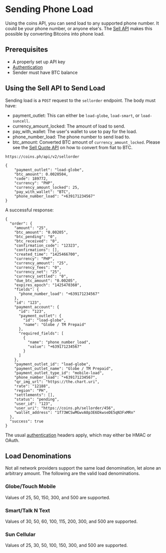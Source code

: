 # Sending Phone Load

Using the coins API, you can send load to any supported phone number.
It could be your phone number, or anyone else's. The [Sell API](sell-api.html)
makes this possible by converting Bitcoins into phone load.

## Prerequisites

* A properly set up API key
* [Authentication](auth.html)
* Sender must have BTC balance

## Using the Sell API to Send Load

Sending load is a `POST` request to the `sellorder` endpoint. The body must have:

* payment_outlet: This can either be `load-globe`, `load-smart`, or `load-suncell`.
* currency_amount_locked: The amount of load to send.
* pay_with_wallet: The user's wallet to use to pay for the load.
* phone_number_load: The phone number to send load to.
* btc_amount: Converted BTC amount of `currency_amount_locked`. Please see the [Sell Quote API](sell-api.html) on how to convert from fiat to BTC.

```
https://coins.ph/api/v2/sellorder

{
    "payment_outlet": "load-globe",
    "btc_amount": 0.0020504,
    "code": 189772,
    "currency": "PHP",
    "currency_amount_locked": 25,
    "pay_with_wallet": "BTC",
    "phone_number_load": "+639171234567"
}
```

A successful response:

```
{
  "order": {
    "amount": "25",
    "btc_amount": "0.00205",
    "btc_pending": "0",
    "btc_received": "0",
    "confirmation_code": "12323",
    "confirmations": [],
    "created_time": "1425466700",
    "currency": "PHP",
    "currency_amount": "25",
    "currency_fees": "0",
    "currency_net": "25",
    "currency_settled": "0",
    "due_btc_amount": "0.00205",
    "expires_epoch": "1425470360",
    "fields": {
      "phone_number_load": "+639171234567"
    },
    "id": "123",
    "payment_account": {
      "id": "123",
      "payment_outlet": {
        "id": "load-globe",
        "name": "Globe / TM Prepaid"
      },
      "required_fields": [
        {
          "name": "phone_number_load",
          "value": "+639171234567"
        }
      ]
    },
    "payment_outlet_id": "load-globe",
    "payment_outlet_name": "Globe / TM Prepaid",
    "payment_outlet_type_id": "mobile-load",
    "phone_number_load": "+639171234567",
    "qr_img_url": "https://the.chart.uri",
    "rate": "12188",
    "region": "PH",
    "settlements": [],
    "status": "pending",
    "user_id": "123",
    "user_uri": "https://coins.ph/sellorder/456",
    "wallet_address": "1f73WCSwMGwvA8p3E6DkwseDE5qN3FxMRn"
  },
  "success": true
}
```

The usual [authentication](auth.html) headers apply, which may either be HMAC or OAuth.

## Load Denominations

Not all network providers support the same load denomination, let alone an arbitrary
amount. The following are the valid load denominations.

### Globe/Touch Mobile

Values of 25, 50, 150, 300, and 500 are supported.

### Smart/Talk N Text

Values of 30, 50, 60, 100, 115, 200, 300, and 500 are supported.

### Sun Cellular

Values of 25, 30, 50, 100, 150, 300, and 500 are supported.